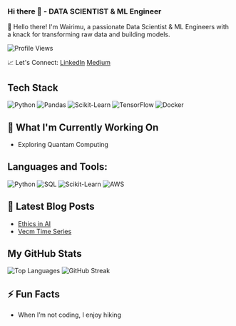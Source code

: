 ### Hi there 👋 - DATA SCIENTIST & ML Engineer
👋 Hello there! I'm Wairimu, a passionate Data Scientist & ML Engineers with a knack for transforming raw data and building models.

![Profile Views](https://komarev.com/ghpvc/?username=Wairimukimm&color=brightgreen)

📈 Let's Connect:
[LinkedIn](https://www.linkedin.com/in/priscillah-wairimu-99b75a1b1/)
[Medium](https://medium.com/@pwairimu046)

## Tech Stack
![Python](https://img.shields.io/badge/Python-3776AB?style=for-the-badge&logo=python&logoColor=white)
![Pandas](https://img.shields.io/badge/Pandas-150458?style=for-the-badge&logo=pandas&logoColor=white)
![Scikit-Learn](https://img.shields.io/badge/Scikit_Learn-F7931E?style=for-the-badge&logo=scikit-learn&logoColor=white)
![TensorFlow](https://img.shields.io/badge/TensorFlow-FF6F00?style=for-the-badge&logo=tensorflow&logoColor=white)
![Docker](https://img.shields.io/badge/Docker-2496ED?style=for-the-badge&logo=docker&logoColor=white)

## 🔭 What I'm Currently Working On
- Exploring Quantam Computing

## Languages and Tools:
![Python](https://img.shields.io/badge/Python-3776AB?style=flat-square&logo=python&logoColor=white)
![SQL](https://img.shields.io/badge/SQL-4479A1?style=flat-square&logo=postgresql&logoColor=white)
![Scikit-Learn](https://img.shields.io/badge/Scikit_Learn-F7931E?style=flat-square&logo=scikit-learn&logoColor=white)
![AWS](https://img.shields.io/badge/AWS-FF9900?style=flat-square&logo=amazonaws&logoColor=white)

## 📝 Latest Blog Posts
- [Ethics in AI](https://medium.com/@pwairimu046/navigating-the-ethical-landscape-of-artificial-intelligence-3b9d79da7da3)
- [Vecm Time Series](https://medium.com/@pwairimu046/navigating-vecm-time-series-baaaea568485)

## My GitHub Stats
![Top Languages](https://github-readme-stats.vercel.app/api/top-langs/?username=Wairimukimm&layout=compact&theme=radical)
![GitHub Streak](https://github-readme-streak-stats.herokuapp.com/?user=Wairimukimm&theme=radical)

## ⚡ Fun Facts
- When I’m not coding, I enjoy hiking 

